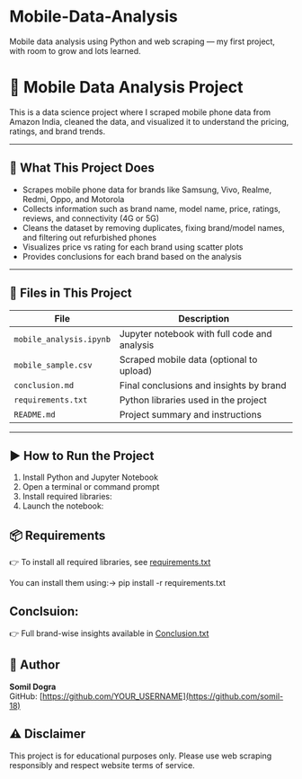 # Mobile-Data-Analysis
Mobile data analysis using Python and web scraping — my first project, with room to grow and lots learned.

# 📱 Mobile Data Analysis Project

This is a data science project where I scraped mobile phone data from Amazon India, cleaned the data, and visualized it to understand the pricing, ratings, and brand trends.

---

## 🔧 What This Project Does

- Scrapes mobile phone data for brands like Samsung, Vivo, Realme, Redmi, Oppo, and Motorola
- Collects information such as brand name, model name, price, ratings, reviews, and connectivity (4G or 5G)
- Cleans the dataset by removing duplicates, fixing brand/model names, and filtering out refurbished phones
- Visualizes price vs rating for each brand using scatter plots
- Provides conclusions for each brand based on the analysis

---

## 📂 Files in This Project

| File                   | Description                                     |
|------------------------|-------------------------------------------------|
| `mobile_analysis.ipynb` | Jupyter notebook with full code and analysis   |
| `mobile_sample.csv`     | Scraped mobile data (optional to upload)       |
| `conclusion.md`         | Final conclusions and insights by brand        |
| `requirements.txt`      | Python libraries used in the project           |
| `README.md`             | Project summary and instructions               |

---

## ▶️ How to Run the Project

1. Install Python and Jupyter Notebook
2. Open a terminal or command prompt
3. Install required libraries:
4. Launch the notebook:


## 📦 Requirements

👉 To install all required libraries, see [requirements.txt](requirements.txt)

You can install them using:-> pip install -r requirements.txt


   
## Conclsuion:

👉 Full brand-wise insights available in [Conclusion.txt](Conclusion.txt)



## 👤 Author

**Somil Dogra**  
GitHub: [https://github.com/YOUR_USERNAME](https://github.com/somil-18)



## ⚠️ Disclaimer

This project is for educational purposes only. Please use web scraping responsibly and respect website terms of service.
